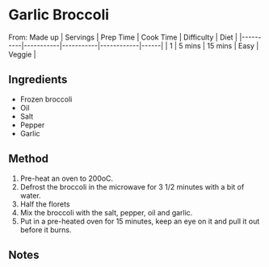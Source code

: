 # Garlic Broccoli
From: Made up
| Servings | Prep Time | Cook Time | Difficulty | Diet | 
|----------|-----------|-----------|------------|------|
| 1 | 5 mins | 15 mins | Easy | Veggie |

## Ingredients
* Frozen broccoli
* Oil
* Salt
* Pepper
* Garlic

## Method
1. Pre-heat an oven to 200oC.
2. Defrost the broccoli in the microwave for 3 1/2 minutes with a bit of water.
3. Half the florets
4. Mix the broccoli with the salt, pepper, oil and garlic.
5. Put in a pre-heated oven for 15 minutes, keep an eye on it and pull it out before it burns.

## Notes